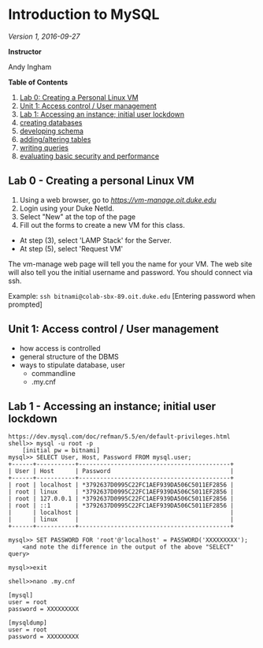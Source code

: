 Introduction to MySQL
=====================

*Version 1, 2016-09-27*

**Instructor**

Andy Ingham

**Table of Contents**

1. [Lab 0: Creating a Personal Linux VM](#lab0)
2. [Unit 1: Access control / User management](#unit1)
3. [Lab 1: Accessing an instance; initial user lockdown](#lab1)
4. [creating databases](#unit2)
5. [developing schema](#unit3)
6. [adding/altering tables](#unit4)
7. [writing queries](#unit5)
8. [evaluating basic security and performance](#unit6)

<a name='lab0'></a>
## Lab 0 - Creating a personal Linux VM

1. Using a web browser, go to *https://vm-manage.oit.duke.edu*
2. Login using your Duke NetId.
3. Select "New" at the top of the page
4. Fill out the forms to create a new VM for this class.
  * At step (3), select 'LAMP Stack' for the Server.
  * At step (5), select 'Request VM'

The vm-manage web page will tell you the name for your VM. The web site will also tell you the initial username and password. You should connect via ssh.

Example: `ssh bitnami@colab-sbx-89.oit.duke.edu` [Entering password when prompted]

<a name='unit1'></a>
## Unit 1: Access control / User management
  * how access is controlled
  * general structure of the DBMS
  * ways to stipulate database, user
  	* commandline
  	* .my.cnf







<a name='lab1'></a>
## Lab 1 - Accessing an instance; initial user lockdown
	https://dev.mysql.com/doc/refman/5.5/en/default-privileges.html
	shell>> mysql -u root -p
		[initial pw = bitnami]
	mysql>> SELECT User, Host, Password FROM mysql.user;
	+------+-----------+-------------------------------------------+
	| User | Host      | Password                                  |
	+------+-----------+-------------------------------------------+
	| root | localhost | *3792637D0995C22FC1AEF939DA506C5011EF2856 |
	| root | linux     | *3792637D0995C22FC1AEF939DA506C5011EF2856 |
	| root | 127.0.0.1 | *3792637D0995C22FC1AEF939DA506C5011EF2856 |
	| root | ::1       | *3792637D0995C22FC1AEF939DA506C5011EF2856 |
	|      | localhost |                                           |
	|      | linux     |                                           |
	+------+-----------+-------------------------------------------+
	
	mysql>> SET PASSWORD FOR 'root'@'localhost' = PASSWORD('XXXXXXXXX');
		<and note the difference in the output of the above "SELECT" query>
		
	mysql>>exit
	
	shell>>nano .my.cnf
	
	[mysql]
	user = root
	password = XXXXXXXXX

	[mysqldump]
	user = root
	password = XXXXXXXXX